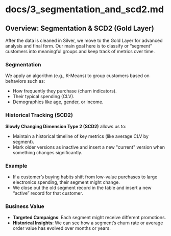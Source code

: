 # docs/3_segmentation_and_scd2.md

## Overview: Segmentation & SCD2 (Gold Layer)

After the data is cleaned in Silver, we move to the Gold Layer for advanced analysis and final form. Our main goal here is to classify or “segment” customers into meaningful groups and keep track of metrics over time.

### Segmentation

We apply an algorithm (e.g., K-Means) to group customers based on behaviors such as:
- How frequently they purchase (churn indicators).
- Their typical spending (CLV).
- Demographics like age, gender, or income.

### Historical Tracking (SCD2)

**Slowly Changing Dimension Type 2 (SCD2)** allows us to:
- Maintain a historical timeline of key metrics (like average CLV by segment).
- Mark older versions as inactive and insert a new "current" version when something changes significantly.

### Example

- If a customer’s buying habits shift from low-value purchases to large electronics spending, their segment might change.
- We close out the old segment record in the table and insert a new “active” record for that customer.

### Business Value

- **Targeted Campaigns**: Each segment might receive different promotions.
- **Historical Insights**: We can see how a segment’s churn rate or average order value has evolved over months or years.
